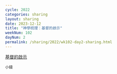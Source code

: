 ```yaml
---
cycle: 2022
categories: sharing
layout: sharing
date: 2023-12-12
title: "神學梳理：基督的啟示"
weekNum: 102
dayNum: 2
permalink: /sharing/2022/wk102-day2-sharing.html
---
```


[基督的啟示](https://eccseattle.github.io/media/sharing/2022/wk102/2023-12-12-bin.m4a)

`小錢`